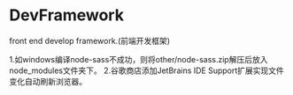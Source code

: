 # DevFramework
front end develop framework.(前端开发框架)

1.如windows编译node-sass不成功，则将other/node-sass.zip解压后放入node_modules文件夹下。
2.谷歌商店添加JetBrains IDE Support扩展实现文件变化自动刷新浏览器。